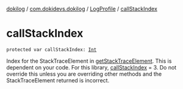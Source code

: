 [dokilog](../../index.md) / [com.dokidevs.dokilog](../index.md) / [LogProfile](index.md) / [callStackIndex](./call-stack-index.md)

# callStackIndex

`protected var callStackIndex: `[`Int`](https://kotlinlang.org/api/latest/jvm/stdlib/kotlin/-int/index.html)

Index for the StackTraceElement in [getStackTraceElement](get-stack-trace-element.md). This is dependent on your code. For this library, [callStackIndex](./call-stack-index.md) = 3.
Do not override this unless you are overriding other methods and the StackTraceElement returned is incorrect.

